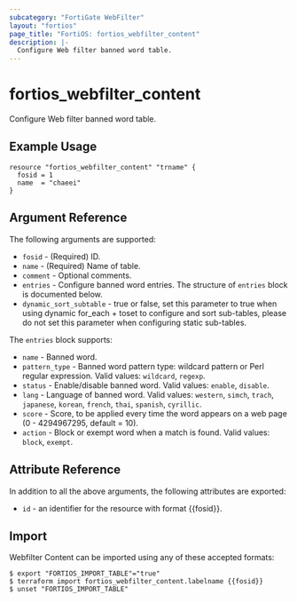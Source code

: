 ```yaml
---
subcategory: "FortiGate WebFilter"
layout: "fortios"
page_title: "FortiOS: fortios_webfilter_content"
description: |-
  Configure Web filter banned word table.
---
```


# fortios_webfilter_content
Configure Web filter banned word table.

## Example Usage

```hcl
resource "fortios_webfilter_content" "trname" {
  fosid = 1
  name  = "chaeei"
}
```

## Argument Reference

The following arguments are supported:

* `fosid` - (Required) ID.
* `name` - (Required) Name of table.
* `comment` - Optional comments.
* `entries` - Configure banned word entries. The structure of `entries` block is documented below.
* `dynamic_sort_subtable` - true or false, set this parameter to true when using dynamic for_each + toset to configure and sort sub-tables, please do not set this parameter when configuring static sub-tables.

The `entries` block supports:

* `name` - Banned word.
* `pattern_type` - Banned word pattern type: wildcard pattern or Perl regular expression. Valid values: `wildcard`, `regexp`.
* `status` - Enable/disable banned word. Valid values: `enable`, `disable`.
* `lang` - Language of banned word. Valid values: `western`, `simch`, `trach`, `japanese`, `korean`, `french`, `thai`, `spanish`, `cyrillic`.
* `score` - Score, to be applied every time the word appears on a web page (0 - 4294967295, default = 10).
* `action` - Block or exempt word when a match is found. Valid values: `block`, `exempt`.


## Attribute Reference

In addition to all the above arguments, the following attributes are exported:
* `id` - an identifier for the resource with format {{fosid}}.

## Import

Webfilter Content can be imported using any of these accepted formats:
```
$ export "FORTIOS_IMPORT_TABLE"="true"
$ terraform import fortios_webfilter_content.labelname {{fosid}}
$ unset "FORTIOS_IMPORT_TABLE"
```
